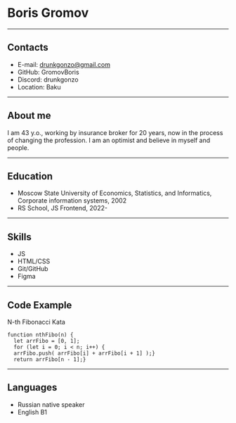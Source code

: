 # Boris Gromov

---

## Contacts

- E-mail: drunkgonzo@gmail.com
- GitHub: GromovBoris
- Discord: drunkgonzo
- Location: Baku

---

## About me

I am 43 y.o., working by insurance broker for 20 years, now in the process of changing the profession. I am an optimist and believe in myself and people.

---

## Education

- Moscow State University of Economics, Statistics, and Informatics, Corporate information systems, 2002
- RS School, JS Frontend, 2022-

---

## Skills

- JS
- HTML/CSS
- Git/GitHub
- Figma

---

## Code Example

N-th Fibonacci Kata

```
function nthFibo(n) {
  let arrFibo = [0, 1];
  for (let i = 0; i < n; i++) {
  arrFibo.push( arrFibo[i] + arrFibo[i + 1] );}
  return arrFibo[n - 1];}
```

---

## Languages

- Russian native speaker
- English B1
